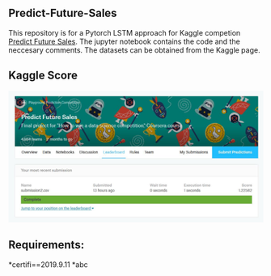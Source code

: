 ## Predict-Future-Sales
This repository is for a Pytorch LSTM approach for Kaggle competion [Predict Future Sales](https://www.kaggle.com/c/competitive-data-science-predict-future-sales/overview). The jupyter notebook contains the code and the neccesary comments. The datasets can be obtained from the Kaggle page.

## Kaggle Score
![alt text](https://github.com/Azithral/Predict-Future-Sales/blob/master/Images/Kaggle%20score.JPG)

## Requirements:
*certifi==2019.9.11
*abc            
